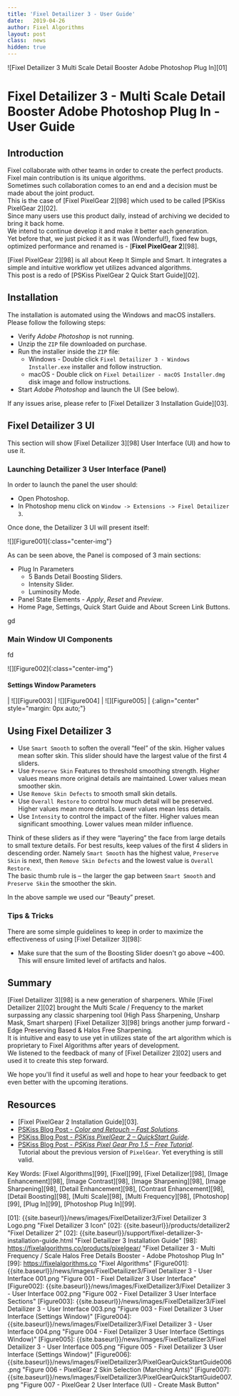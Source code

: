 ```yaml
---
title: 'Fixel Detailizer 3 - User Guide'
date: 	2019-04-26
author: Fixel Algorithms
layout: post
class:  news
hidden: true
---
```

![Fixel Detailizer 3 Multi Scale Detail Booster Adobe Photoshop Plug In][01]

# Fixel Detailizer 3 - Multi Scale Detail Booster Adobe Photoshop Plug In - User Guide

## Introduction

Fixel collaborate with other teams in order to create the perfect products. Fixel main contribution is its unique algorithms.  
Sometimes such collaboration comes to an end and a decision must be made about the joint product.  
This is the case of [Fixel PixelGear 2][98] which used to be called [PSKiss PixelGear 2][02].  
Since many users use this product daily, instead of archiving we decided to bring it back home.  
We intend to continue develop it and make it better each generation.  
Yet before that, we just picked it as it was (Wonderful!), fixed few bugs, optimized performance and renamed is - [**Fixel PixelGear 2**][98].

[Fixel PixelGear 2][98] is all about Keep It Simple and Smart. It integrates a simple and intuitive workflow yet utilizes advanced algorithms.  
This post is a redo of [PSKiss PixelGear 2 Quick Start Guide][02].

## Installation
The installation is automated using the Windows and macOS installers.  
Please follow the following steps:

 *	Verify *Adobe Photoshop* is not running.
 *	Unzip the `ZIP` file downloaded on purchase.
 *	Run the installer inside the `ZIP` file:
	*	Windows - Double click `Fixel Detailizer 3 - Windows Installer.exe` installer and follow instruction.
	*	macOS - Double click on `Fixel Detailizer - macOS Installer.dmg` disk image and follow instructions.
 *	Start *Adobe Photoshop* and launch the UI (See below).

If any issues arise, please refer to [Fixel Detailizer 3 Installation Guide][03].

## Fixel Detailizer 3 UI

This section will show [Fixel Detailizer 3][98] User Interface (UI) and how to use it.

### Launching Detailizer 3 User Interface (Panel)

In order to launch the panel the user should:

 *	Open Photoshop.
 *	In Photoshop menu click on `Window -> Extensions -> Fixel Detailizer 3`.

Once done, the Detailizer 3 UI will present itself:

![][Figure001]{:class="center-img"}

As can be seen above, the Panel is composed of 3 main sections:
 *	Plug In Parameters
 	*	5 Bands Detail Boosting Sliders.
	*	Intensity Slider.
	*	Luminosity Mode.
 *	Panel State Elements - *Apply*, *Reset* and *Preview*.
 *	Home Page, Settings, Quick Start Guide and About Screen Link Buttons.

gd

### Main Window UI Components

fd

![][Figure002]{:class="center-img"}


#### Settings Window Parameters

| ![][Figure003] 	| ![][Figure004] 	| ![][Figure005] 	|
{:align="center" style="margin: 0px auto;"}


## Using Fixel Detailizer 3

 *	Use `Smart Smooth` to soften the overall “feel” of the skin. Higher values mean softer skin. This slider should have the largest value of the first 4 sliders.
 *	Use `Preserve Skin` Features to threshold smoothing strength. Higher values means more original details are maintained. Lower values mean smoother skin.
 *	Use `Remove Skin Defects` to smooth small skin details.
 *	Use `Overall Restore` to control how much detail will be preserved. Higher values mean more details. Lower values mean less details.
 *	Use `Intensity` to control the impact of the filter. Higher values mean significant smoothing. Lower values mean milder influence.

Think of these sliders as if they were “layering” the face from large details to small texture details.
For best results, keep values of the first 4 sliders in descending order. Namely `Smart Smooth` has the highest value, `Preserve Skin` is next, then `Remove Skin Defects` and the lowest value is `Overall Restore`.  
The basic thumb rule is – the larger the gap between `Smart Smooth` and `Preserve Skin` the smoother the skin.

In the above sample we used our “Beauty” preset.

### Tips & Tricks

There are some simple guidelines to keep in order to maximize the effectiveness of using [Fixel Detailizer 3][98]:

 *	Make sure that the sum of the Boosting Slider doesn't go above ~400. This will ensure limited level of artifacts and halos.


## Summary
[Fixel Detailizer 3][98] is a new generation of sharpeners. While [Fixel Detailizer 2][02] brought the Multi Scale / Frequency to the market surpassing any classic sharpening tool (High Pass Sharpening, Unsharp Mask, Smart sharpen) [Fixel Detailizer 3][98] brings another jump forward - Edge Preserving Based & Halos Free Sharpening.  
It is intuitive and easy to use yet in utilizes state of the art algorithm which is proprietary to Fixel Algorithms after years of development.  
We listened to the feedback of many of [Fixel Detailizer 2][02] users and used it to create this step forward.  

We hope you'll find it useful as well and hope to hear your feedback to get even better with the upcoming iterations.


## Resources
 *  [Fixel PixelGear 2 Installation Guide][03].
 *  [PSKiss Blog Post - *Color and Retouch – Fast Solutions*](https://pskiss.com/color-and-retouch-fast-solutions-2/).
 *  [PSKiss Blog Post - *PSKiss PixelGear 2 – QuickStart Guide*](https://pskiss.com/retouch-pixelgear-2-quickstart-guide/).
 *  [PSKiss Blog Post - *PSKiss Pixel Gear Pro 1.5 – Free Tutorial*](http://pskiss.com/pskiss-pixel-gear-pro-free-tutorial/).  
	Tutorial about the previous version of `PixelGear`. Yet everything is still valid.

Key Words: [Fixel Algorithms][99], [Fixel][99], [Fixel Detailizer][98], [Image Enhancement][98], [Image Contrast][98], [Image Sharpening][98], [Image Sharpening][98], [Detail Enhancement][98], [Contrast Enhancement][98], [Detail Boosting][98], [Multi Scale][98], [Multi Frequency][98], [Photoshop][99], [Plug In][99], [Photoshop Plug In][99].


<!-- This is commented out -->
  [01]: {{site.baseurl}}/news/images/FixelDetailizer3/Fixel Detailizer 3 Logo.png "Fixel Detailizer 3 Icon"
  [02]: {{site.baseurl}}/products/detailizer2 "Fixel Detailizer 2"
  [02]: {{site.baseurl}}/support/fixel-detailizer-3-installation-guide.html "Fixel Detailizer 3 Installation Guide"
  [98]: https://fixelalgorithms.co/products/pixelgear/ "Fixel Detailizer 3 - Multi Frequency / Scale Halos Free Details Booster - Adobe Photoshop Plug In"
  [99]: https://fixelalgorithms.co "Fixel Algorithms"
  [Figure001]: {{site.baseurl}}/news/images/FixelDetailizer3/Fixel Detailizer 3 - User Interface 001.png "Figure 001 - Fixel Detailizer 3 User Interface"
  [Figure002]: {{site.baseurl}}/news/images/FixelDetailizer3/Fixel Detailizer 3 - User Interface 002.png "Figure 002 - Fixel Detailizer 3 User Interface Sections"
  [Figure003]: {{site.baseurl}}/news/images/FixelDetailizer3/Fixel Detailizer 3 - User Interface 003.png "Figure 003 - Fixel Detailizer 3 User Interface (Settings Window)"
  [Figure004]: {{site.baseurl}}/news/images/FixelDetailizer3/Fixel Detailizer 3 - User Interface 004.png "Figure 004 - Fixel Detailizer 3 User Interface (Settings Window)"
  [Figure005]: {{site.baseurl}}/news/images/FixelDetailizer3/Fixel Detailizer 3 - User Interface 005.png "Figure 005 - Fixel Detailizer 3 User Interface (Settings Window)"
  [Figure006]: {{site.baseurl}}/news/images/FixelDetailizer3/PixelGearQuickStartGuide006.png "Figure 006 - PixelGear 2 Skin Selection (Marching Ants)"
  [Figure007]: {{site.baseurl}}/news/images/FixelDetailizer3/PixelGearQuickStartGuide007.png "Figure 007 - PixelGear 2 User Interface (UI) - Create Mask Button"
  